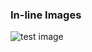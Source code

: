 ### In-line Images

![test image](https://raw.githubusercontent.com/furqanmlk/furqanmlk.github.io/main/images/image-small-height.png)
